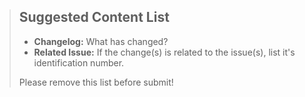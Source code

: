 > ## Suggested Content List
>
> - **Changelog:** What has changed?
> - **Related Issue:** If the change(s) is related to the issue(s), list it's identification number.
>
> Please remove this list before submit!
